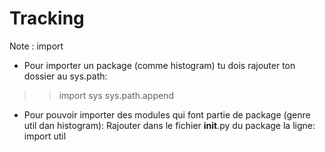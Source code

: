 Tracking
========

Note : import

- Pour importer un package (comme histogram) tu dois rajouter ton dossier au sys.path:
>> import sys
>> sys.path.append

- Pour pouvoir importer des modules qui font partie de package (genre util dan histogram):
Rajouter dans le fichier __init__.py du package la ligne:
import util